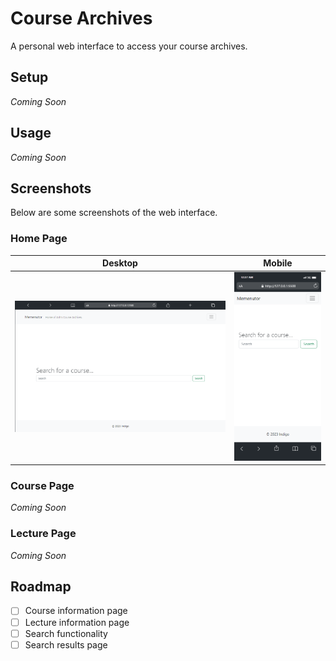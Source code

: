 # Course Archives
A personal web interface to access your course archives.

## Setup

*Coming Soon*

## Usage

*Coming Soon*

## Screenshots

Below are some screenshots of the web interface.

### Home Page

| Desktop | Mobile |
| ------- | ------ |
| ![Desktop](https://raw.githubusercontent.com/ashenafee/Course-Archives/master/screenshots/index.png) | ![Mobile](https://raw.githubusercontent.com/ashenafee/Course-Archives/master/screenshots/index-mobile.png) |

### Course Page

*Coming Soon*

### Lecture Page

*Coming Soon*


## Roadmap

- [ ] Course information page
- [ ] Lecture information page
- [ ] Search functionality
- [ ] Search results page